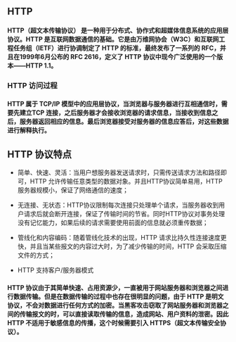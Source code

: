 ## HTTP

#### HTTP（超文本传输协议） 是一种用于分布式、协作式和超媒体信息系统的应用层协议。HTTP 是互联网数据通信的基础。它是由万维网协会（W3C）和互联网工程任务组（IETF）进行协调制定了 HTTP 的标准，最终发布了一系列的 RFC，并且在1999年6月公布的 RFC 2616，定义了 HTTP 协议中现今广泛使用的一个版本——HTTP 1.1。

### HTTP 访问过程

#### HTTP 属于 TCP/IP 模型中的应用层协议，当浏览器与服务器进行互相通信时，需要先建立TCP 连接，之后服务器才会接收浏览器的请求信息，当接收到信息之后，服务器返回相应的信息。最后浏览器接受对服务器的信息应答后，对这些数据进行解释执行。

## HTTP 协议特点

* 简单、快速、灵活：当用户想服务器发送请求时，只需传送请求方法和路径即可，HTTP 允许传输任意类型的数据对象。并且HTTP协议简单易用，HTTP 服务器规模小，保证了网络通信的速度；

* 无连接、无状态：HTTP协议限制每次连接只处理单个请求，当服务器收到用户请求后就会断开连接，保证了传输时间的节省。同时HTTP协议对事务处理没有记忆能力，如果后续的请求需要使用前面的信息就必须重传数据；

* 管线化和内容编码：随着管线化技术的出现，HTTP 请求比持久性连接速度更快，并且当某些报文的内容过大时，为了减少传输的时间，HTTP 会采取压缩文件的方式；

* HTTP 支持客户/服务器模式

#### HTTP 协议由于其简单快速、占用资源少，一直被用于网站服务器和浏览器之间进行数据传输。但是在数据传输的过程中也存在很明显的问题，由于 HTTP 是明文协议，不会对数据进行任何方式的加密。当黑客攻击窃取了网站服务器和浏览器之间的传输报文的时，可以直接读取传输的信息，造成网站、用户资料的泄密。因此 HTTP 不适用于敏感信息的传播，这个时候需要引入 HTTPS（超文本传输安全协议）。